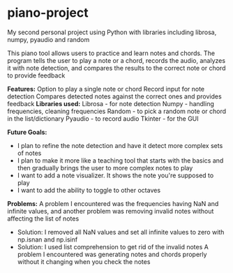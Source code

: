 # piano-project
My second personal project using Python with libraries including librosa, numpy, pyaudio and random

This piano tool allows users to practice and learn notes and chords. The program tells the user to play a note or a chord, records the audio, analyzes it with note detection, and compares the results to the correct note or chord to provide feedback

**Features:** 
  Option to play a single note or chord
  Record input for note detection
  Compares detected notes against the correct ones and provides feedback
**Libraries used:**
  Librosa - for note detection
  Numpy - handling frequencies, cleaning frequencies
  Random - to pick a random note or chord in the list/dictionary
  Pyaudio - to record audio
  Tkinter - for the GUI
  
**Future Goals:** 
  * I plan to refine the note detection and have it detect more complex sets of notes
  * I plan to make it more like a teaching tool that starts with the basics and then gradually brings the user to more complex notes to play
  * I want to add a note visualizer. It shows the note you're supposed to play 
  * I want to add the ability to toggle to other octaves 

**Problems:** 
  A problem I encountered was the frequencies having NaN and infinite values, and another problem was removing invalid notes without affecting the list of notes
  * Solution: I removed all NaN values and set all infinite values to zero with np.isnan and np.isinf
  * Solution: I used list comprehension to get rid of the invalid notes
  A problem I encountered was generating notes and chords properly without it changing when you check the notes
